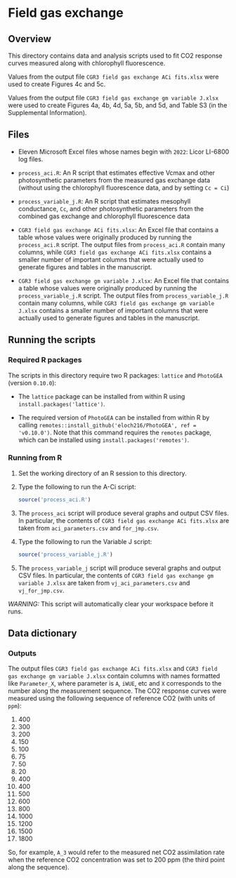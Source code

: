 # Field gas exchange

## Overview

This directory contains data and analysis scripts used to fit CO2 response
curves measured along with chlorophyll fluorescence.

Values from the output file `CGR3 field gas exchange ACi fits.xlsx` were used to
create Figures 4c and 5c.

Values from the output file `CGR3 field gas exchange gm variable J.xlsx` were
used to create Figures 4a, 4b, 4d, 5a, 5b, and 5d, and Table S3 (in the
Supplemental Information).

## Files

- Eleven Microsoft Excel files whose names begin with `2022`: Licor LI-6800
  log files.

- `process_aci.R`: An R script that estimates effective Vcmax and other
  photosynthetic parameters from the measured gas exchange data (without using
  the chlorophyll fluorescence data, and by setting `Cc = Ci`)

- `process_variable_j.R`: An R script that estimates mesophyll conductance,
  `Cc`, and other photosynthetic parameters from the combined gas exchange and
  chlorophyll fluorescence data

- `CGR3 field gas exchange ACi fits.xlsx`: An Excel file that contains a table
  whose values were originally produced by running the `process_aci.R` script.
  The output files from `process_aci.R` contain many columns, while
  `CGR3 field gas exchange ACi fits.xlsx` contains a smaller number of important
  columns that were actually used to generate figures and tables in the
  manuscript.

- `CGR3 field gas exchange gm variable J.xlsx`: An Excel file that contains a
  table whose values were originally produced by running the
  `process_variable_j.R` script. The output files from `process_variable_j.R`
  contain many columns, while `CGR3 field gas exchange gm variable J.xlsx`
  contains a smaller number of important columns that were actually used to
  generate figures and tables in the manuscript.

## Running the scripts

### Required R packages

The scripts in this directory require two R packages: `lattice` and `PhotoGEA`
(version `0.10.0`):

- The `lattice` package can be installed from within R using
  `install.packages('lattice')`.

- The required version of `PhotoGEA` can be installed from within R by calling
  `remotes::install_github('eloch216/PhotoGEA', ref = 'v0.10.0')`. Note that
  this command requires the `remotes` package, which can be installed using
  `install.packages('remotes')`.

### Running from R

1. Set the working directory of an R session to this directory.

2. Type the following to run the A-Ci script:

   ```r
   source('process_aci.R')
   ```

3. The `process_aci` script will produce several graphs and output CSV
   files. In particular, the contents of
   `CGR3 field gas exchange ACi fits.xlsx` are taken from `aci_parameters.csv`
   and `for_jmp.csv`.

4. Type the following to run the Variable J script:

   ```r
   source('process_variable_j.R')
   ```

5. The `process_variable_j` script will produce several graphs and output CSV
   files. In particular, the contents of
   `CGR3 field gas exchange gm variable J.xlsx` are taken from
   `vj_aci_parameters.csv` and `vj_for_jmp.csv`.

*WARNING:* This script will automatically clear your workspace before it runs.

## Data dictionary

### Outputs

The output files `CGR3 field gas exchange ACi fits.xlsx` and
`CGR3 field gas exchange gm variable J.xlsx` contain columns with names
formatted like `Parameter_X`, where parameter is `A`, `iWUE`, etc and `X`
corresponds to the number along the measurement sequence. The CO2 response
curves were measured using the following sequence of reference CO2 (with units
of `ppm`):

1. 400
2. 300
3. 200
4. 150
5. 100
6. 75
7. 50
8. 20
9. 400
10. 400
11. 500
12. 600
13. 800
14. 1000
15. 1200
16. 1500
17. 1800

So, for example, `A_3` would refer to the measured net CO2 assimilation rate
when the reference CO2 concentration was set to 200 ppm (the third point along
the sequence).
